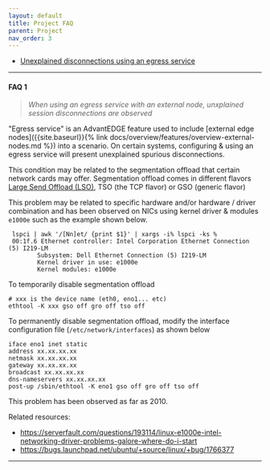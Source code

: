 ```yaml
---
layout: default
title: Project FAQ
parent: Project
nav_order: 3
---
```


- [Unexplained disconnections using an egress service](#faq-1)

-----

#### FAQ 1
> _When using an egress service with an external node, unxplained session disconnections are observed_

"Egress service" is an AdvantEDGE feature used to include [external edge nodes]({{site.baseurl}}{% link docs/overview/features/overview-external-nodes.md %}) into a scenario. On certain systems, configuring & using an egress service will present unexplained spurious disconnections.

This condition may be related to the segmentation offload that certain network cards may offer. Segmentation offload comes in different flavors [Large Send Offload (LSO)](https://en.wikipedia.org/wiki/Large_send_offload), TSO (the TCP flavor) or GSO (generic flavor)

This problem may be related to specific hardware and/or hardware / driver combination and has been observed on NICs using kernel driver & modules `e1000e` such as the example shown below.
```
 lspci | awk '/[Nn]et/ {print $1}' | xargs -i% lspci -ks %
 00:1f.6 Ethernet controller: Intel Corporation Ethernet Connection (5) I219-LM
        Subsystem: Dell Ethernet Connection (5) I219-LM
        Kernel driver in use: e1000e
        Kernel modules: e1000e
 ```

To temporarily disable segmentation offload
```
# xxx is the device name (eth0, eno1... etc)
ethtool -K xxx gso off gro off tso off
```

To permanently disable segmentation offload, modify the interface configuration file (`/etc/network/interfaces`) as shown below
```
iface eno1 inet static
address xx.xx.xx.xx
netmask xx.xx.xx.xx
gateway xx.xx.xx.xx
broadcast xx.xx.xx.xx
dns-nameservers xx.xx.xx.xx
post-up /sbin/ethtool -K eno1 gso off gro off tso off
```
This problem has been observed as far as 2010.

Related resources:

- https://serverfault.com/questions/193114/linux-e1000e-intel-networking-driver-problems-galore-where-do-i-start
- https://bugs.launchpad.net/ubuntu/+source/linux/+bug/1766377

-----

